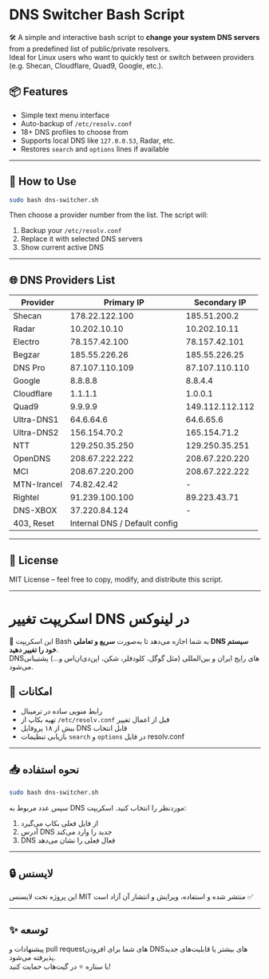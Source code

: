 # DNS Switcher Bash Script

🛠️ A simple and interactive bash script to **change your system DNS servers** from a predefined list of public/private resolvers.  
Ideal for Linux users who want to quickly test or switch between providers (e.g. Shecan, Cloudflare, Quad9, Google, etc.).

## 📦 Features

- Simple text menu interface
- Auto-backup of `/etc/resolv.conf`
- 18+ DNS profiles to choose from
- Supports local DNS like `127.0.0.53`, Radar, etc.
- Restores `search` and `options` lines if available

---

## 🚀 How to Use

```bash
sudo bash dns-switcher.sh
```

Then choose a provider number from the list. The script will:
1. Backup your `/etc/resolv.conf`
2. Replace it with selected DNS servers
3. Show current active DNS

---

## 🌐 DNS Providers List

| Provider       | Primary IP         | Secondary IP        |
|----------------|--------------------|----------------------|
| Shecan         | 178.22.122.100     | 185.51.200.2         |
| Radar          | 10.202.10.10       | 10.202.10.11         |
| Electro        | 78.157.42.100      | 78.157.42.101        |
| Begzar         | 185.55.226.26      | 185.55.226.25        |
| DNS Pro        | 87.107.110.109     | 87.107.110.110       |
| Google         | 8.8.8.8            | 8.8.4.4              |
| Cloudflare     | 1.1.1.1            | 1.0.0.1              |
| Quad9          | 9.9.9.9            | 149.112.112.112      |
| Ultra-DNS1     | 64.6.64.6          | 64.6.65.6            |
| Ultra-DNS2     | 156.154.70.2       | 165.154.71.2         |
| NTT            | 129.250.35.250     | 129.250.35.251       |
| OpenDNS        | 208.67.222.222     | 208.67.220.220       |
| MCI            | 208.67.220.200     | 208.67.222.222       |
| MTN-Irancel    | 74.82.42.42        | -                    |
| Rightel        | 91.239.100.100     | 89.223.43.71         |
| DNS-XBOX       | 37.220.84.124      | -                    |
| 403, Reset     | Internal DNS / Default config

---

## 📝 License

MIT License – feel free to copy, modify, and distribute this script.

---

# اسکریپت تغییر DNS در لینوکس

🔧 این اسکریپت Bash به شما اجازه می‌دهد تا به‌صورت **سریع و تعاملی DNS سیستم خود را تغییر دهید**.  
DNSهای رایج ایران و بین‌المللی (مثل گوگل، کلودفلر، شکن، اپن‌دی‌ان‌اس و...) پشتیبانی می‌شود.

## 🎯 امکانات

- رابط منویی ساده در ترمینال
- تهیه بکاپ از `/etc/resolv.conf` قبل از اعمال تغییر
- بیش از ۱۸ پروفایل DNS قابل انتخاب
- بازیابی تنظیمات `search` و `options` در فایل resolv.conf

---

## 📥 نحوه استفاده

```bash
sudo bash dns-switcher.sh
```

سپس عدد مربوط به DNS موردنظر را انتخاب کنید. اسکریپت:
1. از فایل فعلی بکاپ می‌گیرد
2. آدرس DNS جدید را وارد می‌کند
3. DNS فعال فعلی را نشان می‌دهد

---

## 🔒 لایسنس

این پروژه تحت لایسنس MIT منتشر شده و استفاده، ویرایش و انتشار آن آزاد است ✅

---

## ✨ توسعه

پیشنهادات و pull requestهای شما برای افزودن DNSهای بیشتر یا قابلیت‌های جدید پذیرفته می‌شود.  
با ستاره ⭐ در گیت‌هاب حمایت کنید!
